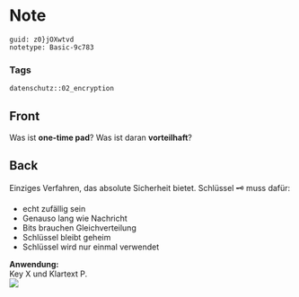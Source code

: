 # Note
```
guid: z0}jOXwtvd
notetype: Basic-9c783
```

### Tags
```
datenschutz::02_encryption
```

## Front
Was ist <b>one-time pad</b>? Was ist daran <b>vorteilhaft</b>?

## Back
Einziges Verfahren, das absolute Sicherheit bietet. Schlüssel 🗝️
muss dafür:
<ul>
  <li>echt zufällig sein
  <li>Genauso lang wie Nachricht
  <li>Bits brauchen Gleichverteilung
  <li>Schlüssel bleibt geheim
  <li>Schlüssel wird nur einmal verwendet
</ul>
<div>
  <b>Anwendung:</b>
</div>
<div>
  Key <span style="white-space: pre;">X und Klartext P.</span>
</div>
<div><img src="paste-42980e05fe036ad82234e6a9c4c27a4a1015f3d8.jpg"></div>
